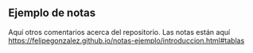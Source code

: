 ## Ejemplo de notas

Aquí otros comentarios acerca del repositorio.
Las notas están aquí <https://felipegonzalez.github.io/notas-ejemplo/introduccion.html#tablas>
